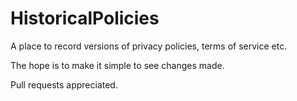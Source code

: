 HistoricalPolicies
==================

A place to record versions of privacy policies, terms of service etc.

The hope is to make it simple to see changes made.

Pull requests appreciated.
